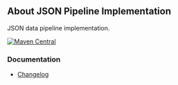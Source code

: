 ## About JSON Pipeline Implementation

JSON data pipeline implementation.

[![Maven Central](https://maven-badges.herokuapp.com/maven-central/io.wcm.caravan/io.wcm.caravan.pipeline.impl/badge.svg)](https://maven-badges.herokuapp.com/maven-central/io.wcm.caravan/io.wcm.caravan.pipeline.impl)


### Documentation

* [Changelog][changelog]


[changelog]: changes-report.html
